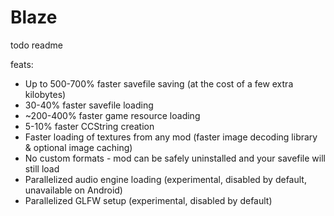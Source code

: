 # Blaze

todo readme

feats:


* Up to 500-700% faster savefile saving (at the cost of a few extra kilobytes)
* 30-40% faster savefile loading
* ~200-400% faster game resource loading
* 5-10% faster CCString creation
* Faster loading of textures from any mod (faster image decoding library & optional image caching)
* No custom formats - mod can be safely uninstalled and your savefile will still load
* Parallelized audio engine loading (experimental, disabled by default, unavailable on Android)
* Parallelized GLFW setup (experimental, disabled by default)
